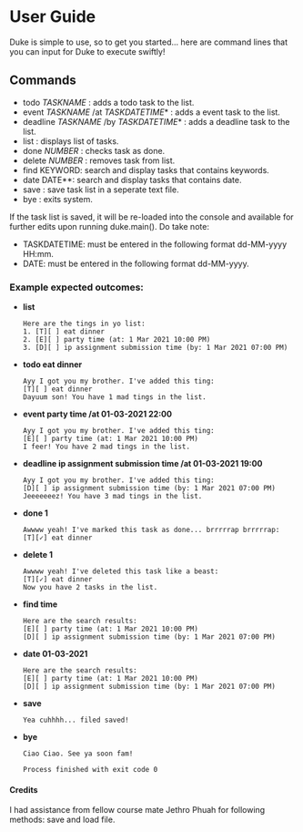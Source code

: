 # User Guide
Duke is simple to use, so to get you started... here are command lines that you can input for Duke to execute swiftly! 

## Commands 

- todo _TASKNAME_ : adds a todo task to the list.
- event _TASKNAME_ /at _TASKDATETIME_* : adds a event task to the list.
- deadline _TASKNAME_ /by _TASKDATETIME_* : adds a deadline task to the list.
- list : displays list of tasks.
- done _NUMBER_ : checks task as done.
- delete _NUMBER_ : removes task from list.
- find KEYWORD: search and display tasks that contains keywords.
- date DATE**: search and display tasks that contains date.
- save : save task list in a seperate text file.
- bye : exits system.

If the task list is saved, it will be re-loaded into the console and available for further edits upon running duke.main().
Do take note:
* TASKDATETIME: must be entered in the following format dd-MM-yyyy HH:mm.
* DATE: must be entered in the following format dd-MM-yyyy.

### Example expected outcomes:

- **list**

  ```
  Here are the tings in yo list: 
  1. [T][ ] eat dinner
  2. [E][ ] party time (at: 1 Mar 2021 10:00 PM)
  3. [D][ ] ip assignment submission time (by: 1 Mar 2021 07:00 PM)
  ```
- **todo eat dinner**

  ```
  Ayy I got you my brother. I've added this ting: 
  [T][ ] eat dinner
  Dayuum son! You have 1 mad tings in the list.
  ```
- **event party time /at 01-03-2021 22:00**

  ```
  Ayy I got you my brother. I've added this ting: 
  [E][ ] party time (at: 1 Mar 2021 10:00 PM)
  I feer! You have 2 mad tings in the list.
  ```
- **deadline ip assignment submission time /at 01-03-2021 19:00**

  ```
  Ayy I got you my brother. I've added this ting: 
  [D][ ] ip assignment submission time (by: 1 Mar 2021 07:00 PM)
  Jeeeeeeez! You have 3 mad tings in the list.
  ```
- **done 1**

  ```
  Awwww yeah! I've marked this task as done... brrrrrap brrrrrap: 
  [T][✓] eat dinner
  ```
- **delete 1**

  ```
  Awwww yeah! I've deleted this task like a beast: 
  [T][✓] eat dinner
  Now you have 2 tasks in the list.
  ```
- **find time**

  ```
  Here are the search results:
  [E][ ] party time (at: 1 Mar 2021 10:00 PM)
  [D][ ] ip assignment submission time (by: 1 Mar 2021 07:00 PM)
  ```
- **date 01-03-2021**

  ```
  Here are the search results:
  [E][ ] party time (at: 1 Mar 2021 10:00 PM)
  [D][ ] ip assignment submission time (by: 1 Mar 2021 07:00 PM)
  ```
- **save**

  ```
  Yea cuhhhh... filed saved!
  ```
- **bye**

  ```
  Ciao Ciao. See ya soon fam!

  Process finished with exit code 0
  ```
#### Credits
I had assistance from fellow course mate Jethro Phuah for following methods: save and load file.
